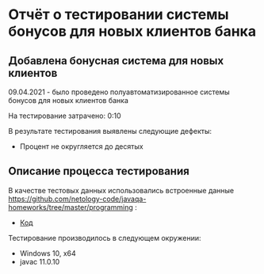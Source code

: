 # Отчёт о тестировании системы бонусов для новых клиентов банка

## Добавлена бонусная система для новых клиентов

09.04.2021 - было проведено полуавтоматизированное системы бонусов для новых клиентов банка

На тестирование затрачено: 0:10

В результате тестирования выявлены следующие дефекты:
* Процент не округляется до десятых

## Описание процесса тестирования

В качестве тестовых данных использовались встроенные данные https://github.com/netology-code/javaqa-homeworks/tree/master/programming :
* [Код](https://github.com/avbochkareva/java1.3/tree/master/src/)

Тестирование производилось в следующем окружении:
* Windows 10, x64
* javac 11.0.10
